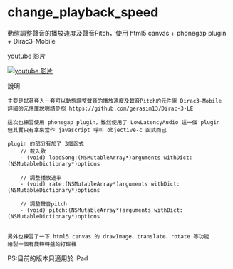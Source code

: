change_playback_speed
=====================

動態調整聲音的播放速度及聲音Pitch，使用 html5 canvas + phonegap plugin + Dirac3-Mobile

youtube 影片

[![youtube 影片](http://img.youtube.com/vi/qlXAeLMJFF0/0.jpg)](http://www.youtube.com/watch?v=qlXAeLMJFF0)

說明

    主要是試著套入一套可以動態調整聲音的播放速度及聲音Pitch的元件庫 Dirac3-Mobile
    詳細的元件庫說明請參照 https://github.com/gerasim13/Dirac-3-LE
    
    這次也練習使用 phonegap plugin，雖然使用了 LowLatencyAudio 這一個 plugin
    但其實只有拿來當作 javascript 呼叫 objective-c 函式而已

    plugin 的部分有加了 3個函式
        // 載入歌
        - (void) loadSong:(NSMutableArray*)arguments withDict:(NSMutableDictionary*)options
        
        // 調整播放速率
        - (void) rate:(NSMutableArray*)arguments withDict:(NSMutableDictionary*)options
        
        // 調整聲音pitch
        - (void) pitch:(NSMutableArray*)arguments withDict:(NSMutableDictionary*)options


    另外也練習了一下 html5 canvas 的 drawImage、translate、rotate 等功能
    繪製一個有旋轉轉盤的打碟機

PS:目前的版本只適用於 iPad
